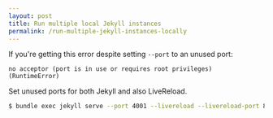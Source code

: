 ```yaml
---
layout: post
title: Run multiple local Jekyll instances
permalink: /run-multiple-jekyll-instances-locally
---
```

If you're getting this error despite setting `--port` to an unused port:
```
no acceptor (port is in use or requires root privileges) (RuntimeError)
```

Set unused ports for both Jekyll and also LiveReload.
```sh
$ bundle exec jekyll serve --port 4001 --livereload --livereload-port 8001
```
